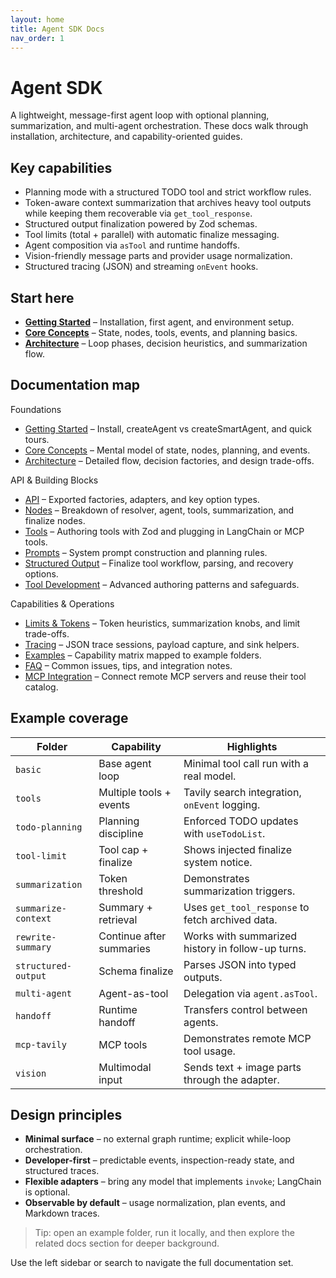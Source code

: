 ```yaml
---
layout: home
title: Agent SDK Docs
nav_order: 1
---
```


# Agent SDK

A lightweight, message-first agent loop with optional planning, summarization, and multi-agent orchestration. These docs walk through installation, architecture, and capability-oriented guides.

## Key capabilities

- Planning mode with a structured TODO tool and strict workflow rules.
- Token-aware context summarization that archives heavy tool outputs while keeping them recoverable via `get_tool_response`.
- Structured output finalization powered by Zod schemas.
- Tool limits (total + parallel) with automatic finalize messaging.
- Agent composition via `asTool` and runtime handoffs.
- Vision-friendly message parts and provider usage normalization.
- Structured tracing (JSON) and streaming `onEvent` hooks.

## Start here

- **[Getting Started](getting-started/)** – Installation, first agent, and environment setup.
- **[Core Concepts](core-concepts/)** – State, nodes, tools, events, and planning basics.
- **[Architecture](architecture/)** – Loop phases, decision heuristics, and summarization flow.

## Documentation map

Foundations
- [Getting Started](getting-started/) – Install, createAgent vs createSmartAgent, and quick tours.
- [Core Concepts](core-concepts/) – Mental model of state, nodes, planning, and events.
- [Architecture](architecture/) – Detailed flow, decision factories, and design trade-offs.

API & Building Blocks
- [API](api/) – Exported factories, adapters, and key option types.
- [Nodes](nodes/) – Breakdown of resolver, agent, tools, summarization, and finalize nodes.
- [Tools](tools/) – Authoring tools with Zod and plugging in LangChain or MCP tools.
- [Prompts](prompts/) – System prompt construction and planning rules.
- [Structured Output](structured-output/) – Finalize tool workflow, parsing, and recovery options.
- [Tool Development](tool-development/) – Advanced authoring patterns and safeguards.

Capabilities & Operations
- [Limits & Tokens](limits-tokens/) – Token heuristics, summarization knobs, and limit trade-offs.
- [Tracing](debugging/) – JSON trace sessions, payload capture, and sink helpers.
- [Examples](examples/) – Capability matrix mapped to example folders.
- [FAQ](faq/) – Common issues, tips, and integration notes.
- [MCP Integration](mcp/) – Connect remote MCP servers and reuse their tool catalog.

## Example coverage

| Folder | Capability | Highlights |
|--------|------------|------------|
| `basic` | Base agent loop | Minimal tool call run with a real model. |
| `tools` | Multiple tools + events | Tavily search integration, `onEvent` logging. |
| `todo-planning` | Planning discipline | Enforced TODO updates with `useTodoList`. |
| `tool-limit` | Tool cap + finalize | Shows injected finalize system notice. |
| `summarization` | Token threshold | Demonstrates summarization triggers. |
| `summarize-context` | Summary + retrieval | Uses `get_tool_response` to fetch archived data. |
| `rewrite-summary` | Continue after summaries | Works with summarized history in follow-up turns. |
| `structured-output` | Schema finalize | Parses JSON into typed outputs. |
| `multi-agent` | Agent-as-tool | Delegation via `agent.asTool`. |
| `handoff` | Runtime handoff | Transfers control between agents. |
| `mcp-tavily` | MCP tools | Demonstrates remote MCP tool usage. |
| `vision` | Multimodal input | Sends text + image parts through the adapter. |

## Design principles

- **Minimal surface** – no external graph runtime; explicit while-loop orchestration.
- **Developer-first** – predictable events, inspection-ready state, and structured traces.
- **Flexible adapters** – bring any model that implements `invoke`; LangChain is optional.
- **Observable by default** – usage normalization, plan events, and Markdown traces.

> Tip: open an example folder, run it locally, and then explore the related docs section for deeper background.

Use the left sidebar or search to navigate the full documentation set.
